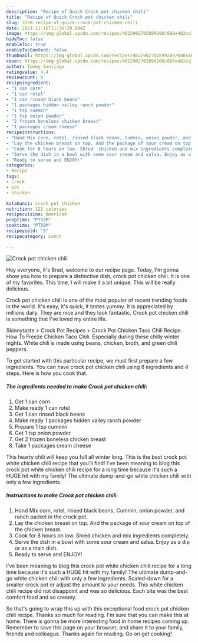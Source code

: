 ```yaml
---
description: "Recipe of Quick Crock pot chicken chili"
title: "Recipe of Quick Crock pot chicken chili"
slug: 3558-recipe-of-quick-crock-pot-chicken-chili
date: 2021-11-16T11:36:20.604Z
image: https://img-global.cpcdn.com/recipes/4622902702899200/680x482cq70/crock-pot-chicken-chili-recipe-main-photo.jpg
hideToc: false
enableToc: true
enableTocContent: false
thumbnail: https://img-global.cpcdn.com/recipes/4622902702899200/680x482cq70/crock-pot-chicken-chili-recipe-main-photo.jpg
cover: https://img-global.cpcdn.com/recipes/4622902702899200/680x482cq70/crock-pot-chicken-chili-recipe-main-photo.jpg
author: Tommy Santiago
ratingvalue: 4.4
reviewcount: 9
recipeingredient:
- "1 can corn"
- "1 can rotel"
- "1 can rinsed black beans"
- "1 packages hidden valley ranch powder"
- "1 tsp cummin"
- "1 tsp onion powder"
- "2 frozen boneless chicken breast"
- "1 packages cream cheese"
recipeinstructions:
- "Hand Mix corn, rotel, rinsed black beans, Cummin, onion powder, and ranch packet in the crock pot."
- "Lay the chicken breast on top. And the package of sour cream on top of the chicken breast."
- "Cook for 8 hours on low. Shred  chicken and mix ingredients completely."
- "Serve the dish in a bowl with some sour cream and salsa. Enjoy as a dip or as a main dish."
- "Ready to serve and ENJOY!"
categories:
- Recipe
tags:
- crock
- pot
- chicken

katakunci: crock pot chicken 
nutrition: 122 calories
recipecuisine: American
preptime: "PT32M"
cooktime: "PT50M"
recipeyield: "3"
recipecategory: Lunch

---
```



![Crock pot chicken chili](https://img-global.cpcdn.com/recipes/4622902702899200/680x482cq70/crock-pot-chicken-chili-recipe-main-photo.jpg)

Hey everyone, it's Brad, welcome to our recipe page. Today, I'm gonna show you how to prepare a distinctive dish, crock pot chicken chili. It is one of my favorites. This time, I will make it a bit unique. This will be really delicious.

Crock pot chicken chili is one of the most popular of recent trending foods in the world. It's easy, it's quick, it tastes yummy. It is appreciated by millions daily. They are nice and they look fantastic. Crock pot chicken chili is something that I've loved my entire life.

Skinnytaste &gt; Crock Pot Recipes &gt; Crock Pot Chicken Taco Chili Recipe. How To Freeze Chicken Taco Chili. Especially during these chilly winter nights. White chili is made using beans, chicken, broth, and green chili peppers.


To get started with this particular recipe, we must first prepare a few ingredients. You can have crock pot chicken chili using 8 ingredients and 4 steps. Here is how you cook that.

<!--inarticleads1-->

##### The ingredients needed to make Crock pot chicken chili:

1. Get 1 can corn
1. Make ready 1 can rotel
1. Get 1 can rinsed black beans
1. Make ready 1 packages hidden valley ranch powder
1. Prepare 1 tsp cummin
1. Get 1 tsp onion powder
1. Get 2 frozen boneless chicken breast
1. Take 1 packages cream cheese


This hearty chili will keep you full all winter long. This is the best crock pot white chicken chili recipe that you&#39;ll find! I&#39;ve been meaning to blog this crock pot white chicken chili recipe for a long time because it&#39;s such a HUGE hit with my family! The ultimate dump-and-go white chicken chili with only a few ingredients. 

<!--inarticleads2-->

##### Instructions to make Crock pot chicken chili:

1. Hand Mix corn, rotel, rinsed black beans, Cummin, onion powder, and ranch packet in the crock pot.
1. Lay the chicken breast on top. And the package of sour cream on top of the chicken breast.
1. Cook for 8 hours on low. Shred  chicken and mix ingredients completely.
1. Serve the dish in a bowl with some sour cream and salsa. Enjoy as a dip or as a main dish.
1. Ready to serve and ENJOY!

I&#39;ve been meaning to blog this crock pot white chicken chili recipe for a long time because it&#39;s such a HUGE hit with my family! The ultimate dump-and-go white chicken chili with only a few ingredients. Scaled-down for a smaller crock pot or adjust the amount to your needs. This white chicken chili recipe did not disappoint and was so delicious. Each bite was the best comfort food and so creamy. 

So that's going to wrap this up with this exceptional food crock pot chicken chili recipe. Thanks so much for reading. I'm sure that you can make this at home. There is gonna be more interesting food in home recipes coming up. Remember to save this page on your browser, and share it to your family, friends and colleague. Thanks again for reading. Go on get cooking!
